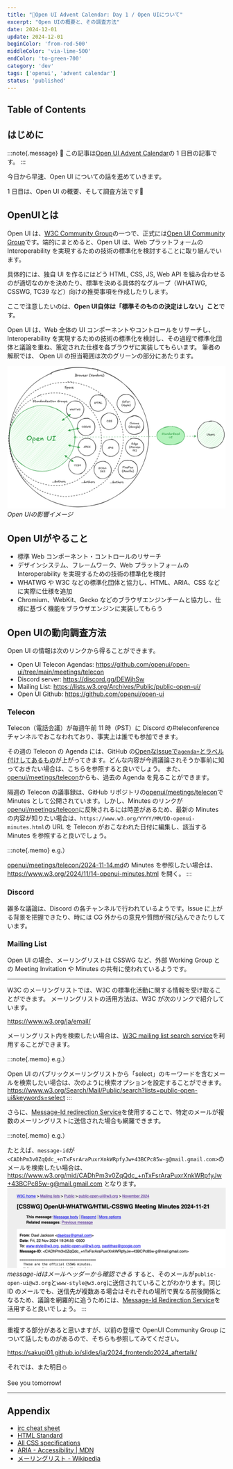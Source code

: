 ```yaml
---
title: "🎄Open UI Advent Calendar: Day 1 / Open UIについて"
excerpt: "Open UIの概要と、その調査方法"
date: 2024-12-01
update: 2024-12-01
beginColor: 'from-red-500'
middleColor: 'via-lime-500'
endColor: 'to-green-700'
category: 'dev'
tags: ['openui', 'advent calendar']
status: 'published'
---
```

## Table of Contents

## はじめに

:::note{.message}
🎄 この記事は[Open UI Advent Calendar](https://adventar.org/calendars/10293)の 1 日目の記事です。
:::

今日から早速、Open UI についての話を進めていきます。

1 日目は、Open UI の概要、そして調査方法です🧤

## OpenUIとは

Open UI は、[W3C Community Group](https://www.w3.org/groups/cg/)の一つで、正式には[Open UI Community Group](https://www.w3.org/groups/cg/)です。端的にまとめると、Open UI は、Web プラットフォームの Interoperability を実現するための技術の標準化を検討することに取り組んでいます。

具体的には、独自 UI を作るにはどう HTML, CSS, JS, Web API を組み合わせるのが適切なのかを決めたり、標準を決める具体的なグループ（WHATWG, CSSWG, TC39 など）向けの推奨事項を作成したりします。

ここで注意したいのは、**Open UI自体は「標準そのものの決定はしない」こと**です。

Open UI は、Web 全体の UI コンポーネントやコントロールをリサーチし、Interoperability を実現するための技術の標準化を検討し、その過程で標準化団体と議論を重ね、策定された仕様を各ブラウザに実装してもらいます。
筆者の解釈では、 Open UI の担当範囲は次のグリーンの部分にあたります。

![Open UIの影響イメージ](../../../../assets/images/effect-open-ui.png)
*Open UIの影響イメージ*

## Open UIがやること

- 標準 Web コンポーネント・コントロールのリサーチ
- デザインシステム、フレームワーク、Web プラットフォームの Interoperability を実現するための技術の標準化を検討
- WHATWG や W3C などの標準化団体と協力し、HTML、ARIA、CSS などに実際に仕様を追加
- Chromium、WebKit、Gecko などのブラウザエンジンチームと協力し、仕様に基づく機能をブラウザエンジンに実装してもらう

## Open UIの動向調査方法

Open UI の情報は次のリンクから得ることができます。

- Open UI Telecon Agendas: <https://github.com/openui/open-ui/tree/main/meetings/telecon>
- Discord server: <https://discord.gg/DEWjhSw>
- Mailing List: <https://lists.w3.org/Archives/Public/public-open-ui/>
- Open UI Github: <https://github.com/openui/open-ui>

### Telecon

Telecon（電話会議）が毎週午前 11 時（PST）に Discord の#teleconference チャンネルでおこなわれており、事実上は誰でも参加できます。

その週の Telecon の Agenda には、GitHub の[OpenなIssueで`agenda+`とラベル付けしてあるもの](https://github.com/openui/open-ui/issues?q=is%3Aopen+is%3Aissue+label%3Aagenda%2B)が上がってきます。どんな内容が今週議論されそうか事前に知っておきたい場合は、こちらを参照すると良いでしょう。
また、[openui/meetings/telecon](https://github.com/openui/open-ui/tree/main/meetings/telecon)からも、過去の Agenda を見ることができます。

隔週の Telecon の議事録は、GitHub リポジトリの[openui/meetings/telecon](https://github.com/openui/open-ui/tree/main/meetings/telecon)で Minutes として公開されています。しかし、Minutes のリンクが[openui/meetings/telecon](https://github.com/openui/open-ui/tree/main/meetings/telecon)に反映されるには時差があるため、最新の Minutes の内容が知りたい場合は、`https://www.w3.org/YYYY/MM/DD-openui-minutes.html`の URL を Telecon がおこなわれた日付に編集し、該当する Minutes を参照すると良いでしょう。

:::note{.memo}
e.g.）

[openui/meetings/telecon/2024-11-14.md](https://github.com/openui/open-ui/blob/main/meetings/telecon/2024-11-14.md)の Minutes を参照したい場合は、<https://www.w3.org/2024/11/14-openui-minutes.html> を開く。
:::

### Discord

雑多な議論は、Discord の各チャンネルで行われているようです。Issue に上がる背景を把握できたり、時には CG 外からの意見や質問が飛び込んできたりしています。

### Mailing List

Open UI の場合、メーリングリストは CSSWG など、外部 Working Group との Meeting Invitation や Minutes の共有に使われているようです。

***

W3C のメーリングリストでは、W3C の標準化活動に関する情報を受け取ることができます。
メーリングリストの活用方法は、W3C が次のリンクで紹介しています。

<https://www.w3.org/ja/email/>

メーリングリスト内を検索したい場合は、[W3C mailing list search service](https://www.w3.org/Search/Mail/Public/search)を利用することができます。

:::note{.memo}
e.g.）

Open UI のパブリックメーリングリストから「select」のキーワードを含むメールを検索したい場合は、次のように検索オプションを設定することができます。
<https://www.w3.org/Search/Mail/Public/search?lists=public-open-ui&keywords=select>
:::

さらに、[Message-Id redirection Service](https://www.w3.org/mid/)を使用することで、特定のメールが複数のメーリングリストに送信された場合も網羅できます。

:::note{.memo}
e.g.）

たとえば、`message-id`が`<CADhPm3v0ZqQdc_+nTxFsrAraPuxrXnkWRpfyJw+43BCPc85w-g@mail.gmail.com>`のメールを検索したい場合は、<https://www.w3.org/mid/CADhPm3v0ZqQdc_+nTxFsrAraPuxrXnkWRpfyJw+43BCPc85w-g@mail.gmail.com> となります。
![message-idはメールヘッダーから確認できる](../../../../assets/images/message-id.png)
*message-idはメールヘッダーから確認できる*
すると、そのメールが`public-open-ui@w3.org`と`www-style@w3.org`に送信されていることがわかります。同じ ID のメールでも、送信先が複数ある場合はそれぞれの場所で異なる前後関係となるため、議論を網羅的に追うためには、[Message-Id Redirection Service](https://www.w3.org/mid/)を活用すると良いでしょう。
:::

***

重複する部分があると思いますが、以前の登壇で OpenUI Community Group について話したものがあるので、そちらも参照してみてください。

<https://sakupi01.github.io/slides/ja/2024_frontendo2024_aftertalk/>

それでは、また明日⛄

See you tomorrow!

***

## Appendix

- [irc cheat sheet](https://gist.github.com/xero/2d6e4b061b4ecbeb9f99)
- [HTML Standard](https://html.spec.whatwg.org/multipage/)
- [All CSS specifications](https://www.w3.org/Style/CSS/specs.en.html)
- [ARIA - Accessibility | MDN](https://developer.mozilla.org/en-US/docs/Web/Accessibility/ARIA#standardization_efforts)
- [メーリングリスト - Wikipedia](https://ja.wikipedia.org/wiki/%E3%83%A1%E3%83%BC%E3%83%AA%E3%83%B3%E3%82%B0%E3%83%AA%E3%82%B9%E3%83%88)
